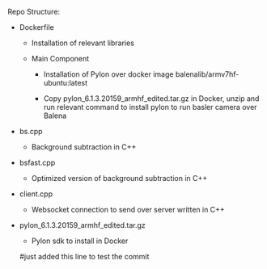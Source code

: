 Repo Structure:

- Dockerfile

   - Installation of relevant libraries
   - Main Component

       - Installation of Pylon over docker image balenalib/armv7hf-ubuntu:latest
   
       - Copy pylon_6.1.3.20159_armhf_edited.tar.gz in Docker, unzip and run relevant command to install pylon to run basler camera over Balena

- bs.cpp
  
    - Background subtraction in C++

- bsfast.cpp
  
    - Optimized version of background subtraction in C++

- client.cpp

    - Websocket connection to send over server written in C++

- pylon_6.1.3.20159_armhf_edited.tar.gz

  - Pylon sdk to install in Docker

  #just added this line to test the commit
